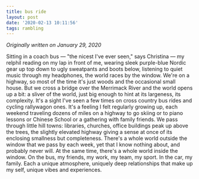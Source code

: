 ```yaml
---
title: bus ride
layout: post
date: '2020-02-13 10:11:56'
tags: rambling
---
```


*Originally written on January 29, 2020*

Sitting in a coach bus — "the nicest I've ever seen," says Christina — my relphil reading on my lap in front of me, wearing sleek purple-blue Nordic gear up top down to ugly sweatpants and boots below, listening to quiet music through my headphones, the world races by the window. We're on a highway, so most of the time it's just woods and the occasional small house. But we cross a bridge over the Merrimack River and the world opens up a bit: a sliver of the world, just big enough to hint at its largeness, its complexity. It's a sight I've seen a few times on cross country bus rides and cycling rallywagon ones. It's a feeling I felt regularly growing up, each weekend traveling dozens of miles on a highway to go skiing or to piano lessons or Chinese School or a gathering with family friends. We pass through little hill towns: libraries, churches, office buildings peak up above the trees, the slightly elevated highway giving a sense at once of its enclosing smallness but completeness. There's a whole world outside the window that we pass by each week, yet that I know nothing about, and probably never will. At the same time, there's a whole world inside the window. On the bus, my friends, my work, my team, my sport. In the car, my family. Each a unique atmosphere, uniquely deep relationships that make up my self, unique vibes and experiences.